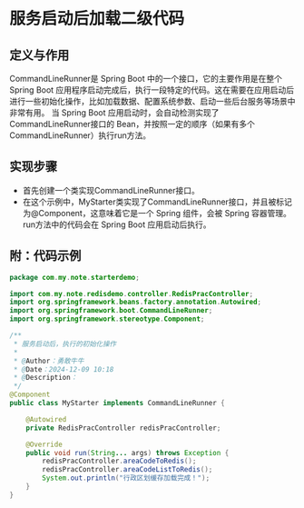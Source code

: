 # 服务启动后加载二级代码

## 定义与作用   
   CommandLineRunner是 Spring Boot 中的一个接口，它的主要作用是在整个 Spring Boot 应用程序启动完成后，执行一段特定的代码。这在需要在应用启动后进行一些初始化操作，比如加载数据、配置系统参数、启动一些后台服务等场景中非常有用。
   当 Spring Boot 应用启动时，会自动检测实现了CommandLineRunner接口的 Bean，并按照一定的顺序（如果有多个CommandLineRunner）执行run方法。

## 实现步骤
* 首先创建一个类实现CommandLineRunner接口。
* 在这个示例中，MyStarter类实现了CommandLineRunner接口，并且被标记为@Component，这意味着它是一个 Spring 组件，会被 Spring 容器管理。run方法中的代码会在 Spring Boot 应用启动后执行。

## 附：代码示例
```java
package com.my.note.starterdemo;

import com.my.note.redisdemo.controller.RedisPracController;
import org.springframework.beans.factory.annotation.Autowired;
import org.springframework.boot.CommandLineRunner;
import org.springframework.stereotype.Component;

/**
 * 服务启动后，执行的初始化操作
 *
 * @Author：勇敢牛牛
 * @Date：2024-12-09 10:18
 * @Description：
 */
@Component
public class MyStarter implements CommandLineRunner {

    @Autowired
    private RedisPracController redisPracController;

    @Override
    public void run(String... args) throws Exception {
        redisPracController.areaCodeToRedis();
        redisPracController.areaCodeListToRedis();
        System.out.println("行政区划缓存加载完成！");
    }
}

```
